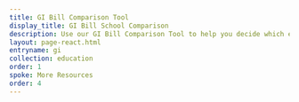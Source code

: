 ```yaml
---
title: GI Bill Comparison Tool
display_title: GI Bill School Comparison
description: Use our GI Bill Comparison Tool to help you decide which education program and school is best for you. Find out which benefits you’ll get at your chosen school.
layout: page-react.html
entryname: gi
collection: education
order: 1
spoke: More Resources
order: 4
---
```


